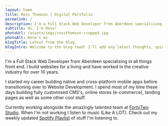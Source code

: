 ```yaml
---
layout: home
title: Ross Thomson | Digital Portfolio
permalink: /
description: I'm a Full Stack Web Developer from Aberdeen specialising in all things front end. I build websites for a living and have worked in the creative industry for over 9 years.
subtitle: Hi, I'm Ross!
photoUrl: /assets/imgs/rossthomson-cropped.jpg
photoAlt: Here's mi 
blogTitle: Latest from the blog.
blogIntro: Welcome to the blog feed! I'll add any latest thoughts, opinions, tutorials and any new projects I've been working on here. All views and opinions are my own. 
---
```


I'm a Full Stack Web Developer from Aberdeen specialising in all things front end. I build websites for a living and have worked in the creative industry for over 10 years.

I started my career building native and cross-platform mobile apps before transitioning over to Website Development. I spend most of my time these days building fully customised CMS's, online stores (e-commerce), landing pages as well as some other cool stuff.

Currently working alongside the amazingly talented team at <a href="https://fortytwo.studio">FortyTwo Studio</a>. When I'm not working I listen to music (Like A LOT). Check out my weekly updated <a href="https://open.spotify.com/user/ross_182/playlist/5kNNTTP9FJ9de376BOnkr5?si=5Oco2FYnQVOi_Oi09liCMg">Spotify Playlist</a> of stuff I'm listening to.
